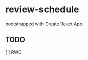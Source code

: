 # review-schedule

bootstrapped with [Create React App](https://github.com/facebookincubator/create-react-app).

## TODO
[ ] RWD
